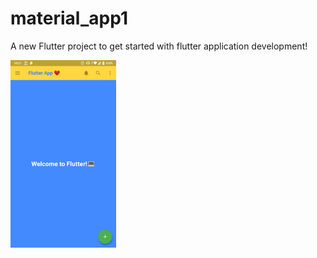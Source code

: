 # material_app1

A new Flutter project to get started with flutter application development!


<img src="/Screenshot_20191019-223708.png" height="300em" />
